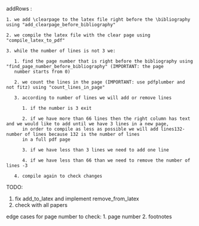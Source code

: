 addRows : 

    1. we add \clearpage to the latex file right before the \bibliography using "add_clearpage_before_bibliography"
    
    2. we compile the latex file with the clear page using "compile_latex_to_pdf"
    
    3. while the number of lines is not 3 we:
    
       1. find the page number that is right before the bibliography using "find_page_number_before_bibliography" (IMPORTANT: the page
       number starts from 0)
       
       2. we count the lines in the page (IMPORTANT: use pdfplumber and not fitz) using "count_lines_in_page"
       
       3. according to number of lines we will add or remove lines
       
          1. if the number is 3 exit
          
          2. if we have more than 66 lines then the right column has text and we would like to add until we have 3 lines in a new page,
          in order to compile as less as possible we will add lines132-number of lines because 132 is the number of lines
          in a full pdf page
          
          3. if we have less than 3 lines we need to add one line 
          
          4. if we have less than 66 than we need to remove the number of lines -3 
          
       4. compile again to check changes 

TODO: 
1. fix add_to_latex and implement remove_from_latex
2. check with all papers 


edge cases for page number to check: 
    1. page number 
    2. footnotes 
